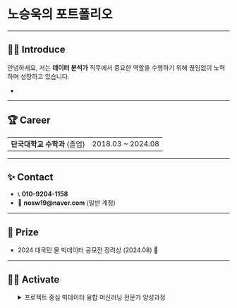 <h1>노승욱의 포트폴리오</h1>

---

## 🧑‍💻 Introduce
<p>
안녕하세요, 저는 <strong>데이터 분석가</strong> 직무에서 중요한 역할을 수행하기 위해 끊임없이 노력하며 성장하고 있습니다.
</p>

<ul>
  <li></li>
</ul>

---

<div>
  <h2>🏆 Career</h2>
</div>

<table>
  <tr>
    <td><strong>단국대학교 수학과</strong> (졸업)</td>
    <td>2018.03 ~ 2024.08</td>
</table>

---

<div>
  <h2>✨ Contact</h2>
</div>

<ul>
  <li>📞 <strong>010-9204-1158</strong></li>
  <li>📧 <strong>nosw19@naver.com</strong> (일반 계정)</li>
</ul>

---

<div>
  <h2>🏅 Prize</h2>
</div>

<ul>
  <li>2024 대국민 물 빅데이터 공모전 장려상 (2024.08) 🎉</li>
</ul>

---

<div>
  <h2>🤼‍♂️ Activate</h2>
</div>

<ul>
<details>
  <summary>프로젝트 중심 빅데이터 융합 머신러닝 전문가 양성과정</summary>
    <2024.05.09 ~ 2024.11.18>
</details>
</ul>
